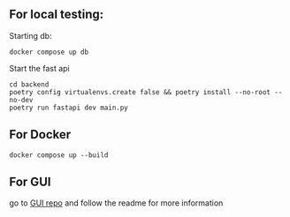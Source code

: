 ## For local testing:
Starting db:
```shell
docker compose up db
```

Start the fast api
```shell
cd backend
poetry config virtualenvs.create false && poetry install --no-root --no-dev
poetry run fastapi dev main.py
```

## For Docker
```shell
docker compose up --build
```

## For GUI
go to [GUI repo](https://github.com/Sleepless-Samurais/check24-challenge-GUI/tree/main) and follow the readme for more information

